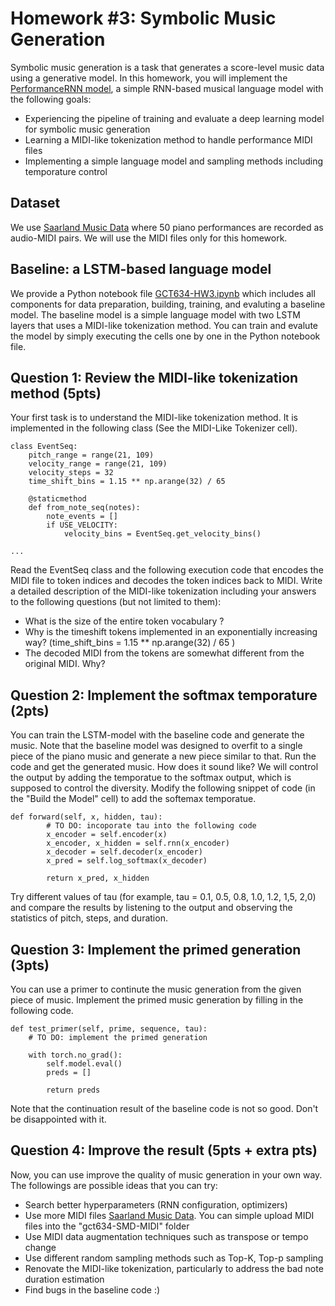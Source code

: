 # Homework #3: Symbolic Music Generation


Symbolic music generation is a task that generates a score-level music data using a generative model.  In this homework, you will implement the [PerformanceRNN model](https://magenta.tensorflow.org/performance-rnn), a simple RNN-based musical language model with the following goals:

* Experiencing the pipeline of training and evaluate a deep learning model for symbolic music generation
* Learning a MIDI-like tokenization method to handle performance MIDI files 
* Implementing a simple language model and sampling methods including temporature control 


## Dataset
We use [Saarland Music Data](https://resources.mpi-inf.mpg.de/SMD/SMD_MIDI-Audio-Piano-Music.html) where 50 piano performances are recorded as audio-MIDI pairs. We will use the MIDI files only for this homework. 

## Baseline: a LSTM-based language model 
We provide a Python notebook file [GCT634-HW3.ipynb](https://colab.research.google.com/drive/1pGIaIs33swOilhIw8zjB-VGcVQxuweph?usp=sharing) which includes all components for data preparation, building, training, and evaluting a baseline model. The baseline model is a simple language model with two LSTM layers that uses a MIDI-like tokenization method. You can train and evalute the model by simply executing the cells one by one in the Python notebook file. 

## Question 1: Review the MIDI-like tokenization method (5pts)
Your first task is to understand the MIDI-like tokenization method. It is implemented in the following class (See the MIDI-Like Tokenizer cell).

```
class EventSeq:
    pitch_range = range(21, 109)
    velocity_range = range(21, 109)
    velocity_steps = 32
    time_shift_bins = 1.15 ** np.arange(32) / 65

    @staticmethod
    def from_note_seq(notes):
        note_events = []
        if USE_VELOCITY:
            velocity_bins = EventSeq.get_velocity_bins()

...

```
Read the EventSeq class and the following execution code that encodes the MIDI file to token indices and decodes the token indices back to MIDI. Write a detailed description of the MIDI-like tokenization including your answers to the following questions (but not limited to them):
- What is the size of the entire token vocabulary ?
- Why is the timeshift tokens implemented in an exponentially increasing way? (time_shift_bins = 1.15 ** np.arange(32) / 65 )
- The decoded MIDI from the tokens are somewhat different from the original MIDI. Why?

## Question 2: Implement the softmax temporature (2pts)
You can train the LSTM-model with the baseline code and generate the music. Note that the baseline model was designed to overfit to a single piece of the piano music and generate a new piece similar to that. Run the code and get the generated music. How does it sound like? We will control the output by adding the temporatue to the softmax output, which is supposed to control the diversity. Modify the following snippet of code (in the "Build the Model" cell) to add the softemax temporatue.  
```
def forward(self, x, hidden, tau):
        # TO DO: incoporate tau into the following code 
        x_encoder = self.encoder(x)
        x_encoder, x_hidden = self.rnn(x_encoder)
        x_decoder = self.decoder(x_encoder)
        x_pred = self.log_softmax(x_decoder)

        return x_pred, x_hidden
```
Try different values of tau (for example, tau = 0.1, 0.5, 0.8, 1.0, 1.2, 1,5, 2,0) and compare the results by listening to the output and observing the statistics of pitch, steps, and duration. 

## Question 3: Implement the primed generation (3pts)
You can use a primer to continute the music generation from the given piece of music. Implement the primed music generation by filling in the following code. 
```
def test_primer(self, prime, sequence, tau):
    # TO DO: implement the primed generation

    with torch.no_grad():
        self.model.eval()
        preds = []

        return preds
```
Note that the continuation result of the baseline code is not so good. Don't be disappointed with it.  

## Question 4: Improve the result (5pts + extra pts)
Now, you can use improve the quality of music generation in your own way. The followings are possible ideas that you can try: 

- Search better hyperparameters (RNN configuration, optimizers) 
- Use more MIDI files [Saarland Music Data](https://resources.mpi-inf.mpg.de/SMD/SMD_MIDI-Audio-Piano-Music.html). You can simple upload MIDI files into the "gct634-SMD-MIDI" folder 
- Use MIDI data augmentation techniques such as transpose or tempo change  
- Use different random sampling methods such as Top-K, Top-p sampling
- Renovate the MIDI-like tokenization, particularly to address the bad note duration estimation  
- Find bugs in the baseline code :)

